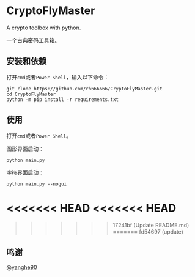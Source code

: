 # CryptoFlyMaster
A crypto toolbox with python.  

一个古典密码工具箱。

## 安装和依赖
打开`cmd`或者`Power Shell`，输入以下命令：
```shell
git clone https://github.com/rh666666/CryptoFlyMaster.git
cd CryptoFlyMaster
python -m pip install -r requirements.txt
```
## 使用
打开`cmd`或者`Power Shell`。  

图形界面启动：
```shell
python main.py
```
字符界面启动：
```shell
python main.py --nogui
```
<<<<<<< HEAD
<<<<<<< HEAD
=======

>>>>>>> 17241bf (Update README.md)
=======
>>>>>>> fd54697 (update)
## 鸣谢
<a href='https://github.com/yanghe90'>@yanghe90</a>